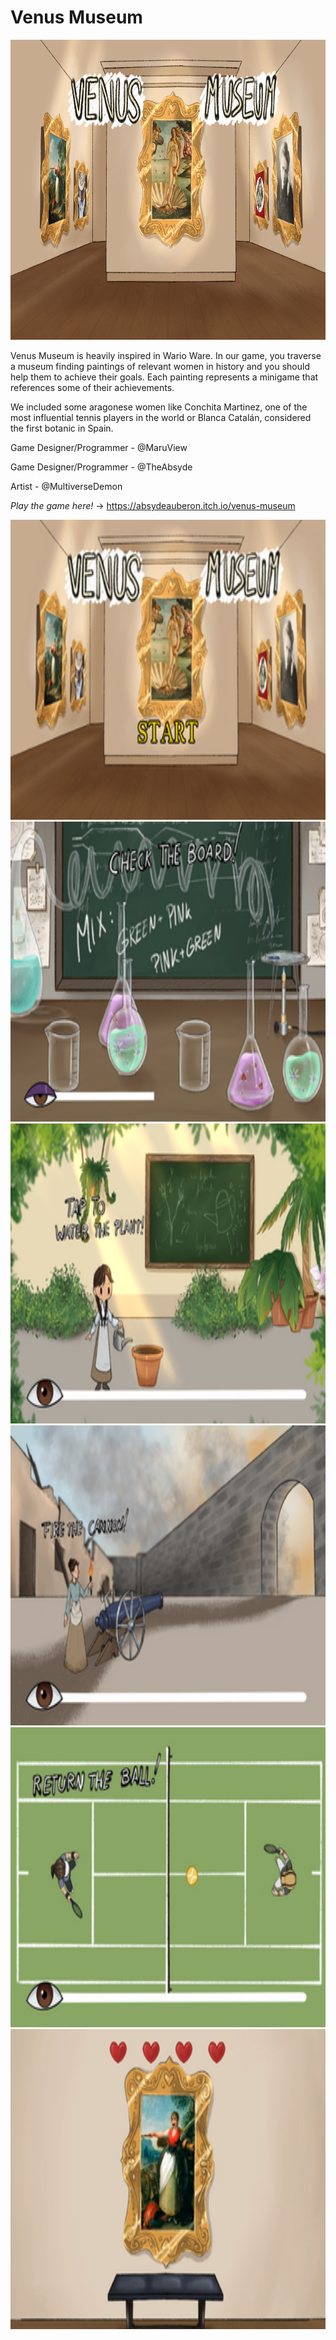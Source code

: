# Venus Museum

<img src="./Pics/1.png" width="854px" height="480px"></img>

Venus Museum is heavily inspired in Wario Ware. In our game, you traverse a museum finding paintings of relevant women in history and you should help them to achieve their goals. Each painting represents a minigame that references some of their achievements. 

We included some aragonese women like Conchita Martinez, one of the most influential tennis players in the world or Blanca Catalán, considered the first botanic in Spain.

Game Designer/Programmer - @MaruView

Game Designer/Programmer - @TheAbsyde

Artist - @MultiverseDemon

_Play the game here!_ -> https://absydeauberon.itch.io/venus-museum

<img src="./Pics/2.png" width="854px" height="480px"></img>
<img src="./Pics/3.png" width="854px" height="480px"></img>
<img src="./Pics/4.png" width="854px" height="480px"></img>
<img src="./Pics/5.png" width="854px" height="480px"></img>
<img src="./Pics/6.png" width="854px" height="480px"></img>
<img src="./Pics/7.png" width="854px" height="480px"></img>

